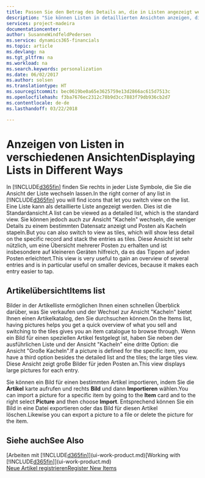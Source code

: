 ```yaml
---
title: Passen Sie den Betrag des Details an, die in Listen angezeigt werden
description: "Sie können Listen in detaillierten Ansichten anzeigen, die mehr Informationen geben, oder als Kacheln anzeigen, die einfach, dargestellt werden."
services: project-madeira
documentationcenter: 
author: SusanneWindfeldPedersen
ms.service: dynamics365-financials
ms.topic: article
ms.devlang: na
ms.tgt_pltfrm: na
ms.workload: na
ms.search.keywords: personalization
ms.date: 06/02/2017
ms.author: solsen
ms.translationtype: HT
ms.sourcegitcommit: bec0619be0a65e3625759e13d2866ac615d7513c
ms.openlocfilehash: f3ba7676ec2312c78b9d3cc7883f79db936cb2d7
ms.contentlocale: de-de
ms.lasthandoff: 03/22/2018

---
```

# <a name="displaying-lists-in-different-ways"></a><span data-ttu-id="5f4c6-103">Anzeigen von Listen in verschiedenen Ansichten</span><span class="sxs-lookup"><span data-stu-id="5f4c6-103">Displaying Lists in Different Ways</span></span>
<span data-ttu-id="5f4c6-104">In [!INCLUDE[d365fin](includes/d365fin_md.md)] finden Sie rechts in jeder Liste Symbole, die Sie die Ansicht der Liste wechseln lassen.</span><span class="sxs-lookup"><span data-stu-id="5f4c6-104">In the right corner of any list in [!INCLUDE[d365fin](includes/d365fin_md.md)] you will find icons that let you switch view on the list.</span></span> <span data-ttu-id="5f4c6-105">Eine Liste kann als detaillierte Liste angezeigt werden. Dies ist die Standardansicht.</span><span class="sxs-lookup"><span data-stu-id="5f4c6-105">A list can be viewed as a detailed list, which is the standard view.</span></span> <span data-ttu-id="5f4c6-106">Sie können jedoch auch zur Ansicht "Kacheln" wechseln, die weniger Details zu einem bestimmten Datensatz anzeigt und Posten als Kacheln stapeln.</span><span class="sxs-lookup"><span data-stu-id="5f4c6-106">But you can also switch to view as tiles, which will show less detail on the specific record and stack the entries as tiles.</span></span> <span data-ttu-id="5f4c6-107">Diese Ansicht ist sehr nützlich, um eine Übersicht mehrerer Posten zu erhalten und ist insbesondere auf kleineren Geräten hilfreich, da es das Tippen auf jeden Posten erleichtert.</span><span class="sxs-lookup"><span data-stu-id="5f4c6-107">This view is very useful to gain an overview of several entries and is in particular useful on smaller devices, because it makes each entry easier to tap.</span></span>

## <a name="items-list"></a><span data-ttu-id="5f4c6-108">Artikelübersicht</span><span class="sxs-lookup"><span data-stu-id="5f4c6-108">Items list</span></span>
<span data-ttu-id="5f4c6-109">Bilder in der Artikelliste ermöglichen Ihnen einen schnellen Überblick darüber, was Sie verkaufen und der Wechsel zur Ansicht "Kacheln" bietet Ihnen einen Artikelkatalog, den Sie durchsuchen können.</span><span class="sxs-lookup"><span data-stu-id="5f4c6-109">On the Items list, having pictures helps you get a quick overview of what you sell and switching to the tiles gives you an item catalogue to browse through.</span></span> <span data-ttu-id="5f4c6-110">Wenn ein Bild für einen speziellen Artikel festgelegt ist, haben Sie neben der ausführlichen Liste und der Ansicht "Kacheln" eine dritte Option: die Ansicht "Große Kacheln".</span><span class="sxs-lookup"><span data-stu-id="5f4c6-110">If a picture is defined for the specific item, you have a third option besides the detailed list and the tiles; the large tiles view.</span></span> <span data-ttu-id="5f4c6-111">Diese Ansicht zeigt große Bilder für jeden Posten an.</span><span class="sxs-lookup"><span data-stu-id="5f4c6-111">This view displays large pictures for each entry.</span></span>

<span data-ttu-id="5f4c6-112">Sie können ein Bild für einen bestimmten Artikel importieren, indem Sie die **Artikel** karte aufrufen und rechts **Bild** und dann **Importieren** wählen.</span><span class="sxs-lookup"><span data-stu-id="5f4c6-112">You can import a picture for a specific item by going to the **Item** card and to the right select **Picture** and then choose **Import**.</span></span> <span data-ttu-id="5f4c6-113">Entsprechend können Sie ein Bild in eine Datei exportieren oder das Bild für diesen Artikel löschen.</span><span class="sxs-lookup"><span data-stu-id="5f4c6-113">Likewise you can export a picture to a file or delete the picture for the item.</span></span>  

## <a name="see-also"></a><span data-ttu-id="5f4c6-114">Siehe auch</span><span class="sxs-lookup"><span data-stu-id="5f4c6-114">See Also</span></span>
<span data-ttu-id="5f4c6-115">[Arbeiten mit [!INCLUDE[d365fin](includes/d365fin_md.md)]](ui-work-product.md)</span><span class="sxs-lookup"><span data-stu-id="5f4c6-115">[Working with [!INCLUDE[d365fin](includes/d365fin_md.md)]](ui-work-product.md)</span></span>  
[<span data-ttu-id="5f4c6-116">Neue Artikel registrieren</span><span class="sxs-lookup"><span data-stu-id="5f4c6-116">Register New Items</span></span>](inventory-how-register-new-items.md)  

